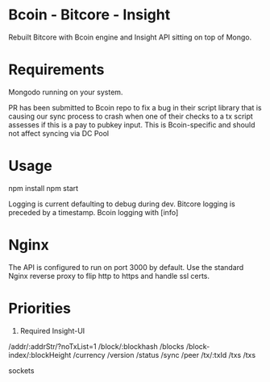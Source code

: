 # Bcoin - Bitcore - Insight
Rebuilt Bitcore with Bcoin engine and Insight API sitting on top of Mongo.

# Requirements
Mongodo running on your system.

PR has been submitted to Bcoin repo to fix a bug in their script library that is causing our sync process to crash when one of their checks to a tx script assesses if this is a pay to pubkey input. This is Bcoin-specific and should not affect syncing via DC Pool

# Usage
npm install
npm start

Logging is current defaulting to debug during dev. Bitcore logging is preceded by a timestamp. Bcoin logging with [info]

# Nginx

The API is configured to run on port 3000 by default. Use the standard Nginx reverse proxy to flip http to https and handle ssl certs.

# Priorities
1. Required Insight-UI

/addr/:addrStr/?noTxList=1
/block/:blockhash
/blocks
/block-index/:blockHeight
/currency
/version
/status
/sync
/peer
/tx/:txId
/txs
/txs

sockets
